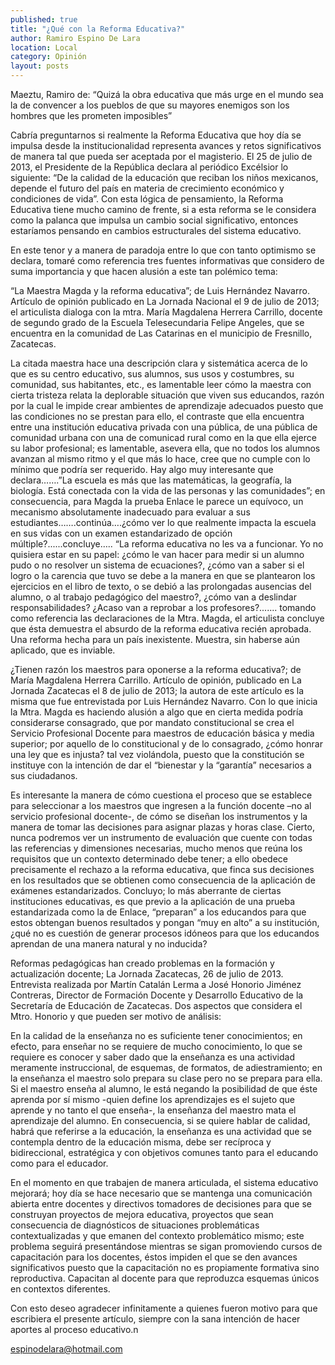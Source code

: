 ```yaml
---
published: true
title: "¿Qué con la Reforma Educativa?"
author: Ramiro Espino De Lara
location: Local
category: Opinión
layout: posts
---
```


Maeztu, Ramiro de: “Quizá la obra educativa que más urge en el mundo sea la de convencer a los pueblos de que su mayores enemigos son los hombres que les prometen imposibles”

Cabría preguntarnos si realmente la Reforma Educativa que hoy día se impulsa desde la institucionalidad representa avances y retos significativos de manera tal que pueda ser aceptada por el magisterio. El 25 de julio de 2013, el Presidente de la República declara al periódico Excélsior lo siguiente: “De la calidad de la educación que reciban los niños mexicanos, depende el futuro del país en materia de crecimiento económico y condiciones de vida”. Con esta lógica de pensamiento, la Reforma Educativa tiene mucho camino de frente, si a esta reforma se le considera como la palanca que impulsa un cambio social significativo, entonces estaríamos pensando en cambios estructurales  del sistema educativo.

En este tenor  y a manera de paradoja entre lo que con tanto optimismo se declara, tomaré como referencia tres fuentes informativas que considero de suma importancia y que hacen alusión a este tan polémico tema:

“La Maestra Magda y la reforma educativa”; de Luis Hernández Navarro. Artículo de opinión publicado en La Jornada Nacional el 9 de julio de 2013; el articulista dialoga con la mtra. María Magdalena Herrera Carrillo, docente de segundo grado de la Escuela Telesecundaria Felipe Angeles, que se encuentra en la comunidad de Las Catarinas en el municipio de Fresnillo, Zacatecas.

La citada maestra hace una descripción clara y sistemática acerca de lo que es su centro educativo, sus alumnos, sus usos y costumbres, su comunidad, sus habitantes, etc., es lamentable leer cómo la maestra con cierta tristeza relata la deplorable situación que viven sus educandos, razón por la cual  le impide crear ambientes de aprendizaje adecuados puesto que las condiciones no se prestan para ello, el contraste que ella encuentra entre una institución educativa privada con una pública, de una pública de comunidad urbana con una de comunicad rural como en la que ella ejerce su labor profesional; es lamentable, asevera ella, que no todos los alumnos avanzan al mismo ritmo y el que más lo hace, cree que no cumple con lo mínimo que podría ser requerido. Hay algo muy interesante que declara…….”La escuela es más que las matemáticas, la geografía, la biología. Está conectada con la vida de las personas y las comunidades”;  en consecuencia, para Magda la prueba Enlace le parece un equívoco, un mecanismo absolutamente inadecuado para evaluar a sus estudiantes…….continúa….¿cómo ver lo que realmente impacta la escuela en sus vidas con un examen estandarizado de opción múltiple?......concluye….. “La reforma educativa no les va a funcionar. Yo no quisiera estar en su papel: ¿cómo le van hacer para medir si un alumno pudo o no resolver un sistema de ecuaciones?, ¿cómo van a saber si el logro o la carencia que tuvo se debe a la manera en que se plantearon los ejercicios en el libro de texto, o se debió a las prolongadas ausencias del alumno, o al trabajo pedagógico del maestro?, ¿cómo van a deslindar responsabilidades? ¿Acaso van a reprobar a los profesores?....... tomando como referencia las declaraciones de la Mtra. Magda, el articulista concluye que ésta demuestra el absurdo de la reforma educativa recién aprobada. Una reforma hecha para un país inexistente. Muestra, sin haberse aún aplicado, que es inviable.

¿Tienen razón los maestros para oponerse a la reforma educativa?; de María Magdalena Herrera Carrillo. Artículo de opinión, publicado en La Jornada Zacatecas el 8 de julio de 2013; la autora de este artículo es la misma que fue entrevistada por Luis Hernández Navarro. Con lo que inicia la Mtra. Magda es haciendo alusión a algo que en cierta medida podría considerarse consagrado, que por mandato constitucional se crea el Servicio Profesional Docente para maestros de educación básica y media superior; por aquello de lo constitucional y de lo consagrado, ¿cómo honrar una ley que es injusta? tal vez violándola, puesto que la constitución se instituye con la intención de dar el “bienestar y la “garantía” necesarios a sus ciudadanos.

Es interesante la manera de cómo cuestiona el proceso que se establece para seleccionar a los maestros que ingresen a la función docente –no al servicio profesional docente-, de cómo se diseñan los instrumentos y la manera de tomar las decisiones para asignar plazas y horas clase. Cierto, nunca podremos ver un instrumento de evaluación que cuente con todas las referencias y dimensiones necesarias, mucho menos que reúna los requisitos que un contexto determinado debe tener; a ello obedece precisamente el rechazo a la reforma educativa, que finca sus decisiones en los resultados que se obtienen como consecuencia de la aplicación de exámenes estandarizados. Concluyo;  lo más aberrante de ciertas instituciones educativas, es que previo a la aplicación de una prueba estandarizada como la de
Enlace, “preparan” a los educandos para que estos obtengan buenos resultados y pongan “muy en alto” a su institución, ¿qué  no es cuestión de generar procesos idóneos para que los educandos aprendan de una manera natural y no inducida?

Reformas pedagógicas han creado problemas en la formación y actualización docente; La Jornada Zacatecas, 26 de julio de 2013. Entrevista realizada por Martín Catalán Lerma a José Honorio Jiménez Contreras, Director de Formación Docente y Desarrollo Educativo de la Secretaría de Educación de Zacatecas. Dos aspectos que considera el Mtro. Honorio y que pueden ser motivo de análisis:

En la calidad de la enseñanza no es suficiente tener conocimientos; en efecto, para enseñar no se requiere de mucho conocimiento, lo que se requiere es conocer y saber dado que la enseñanza es una actividad meramente instruccional, de esquemas, de formatos, de adiestramiento; en la enseñanza el maestro solo prepara su clase pero no se prepara para ella. Si el maestro enseña al alumno, le está negando la posibilidad de que éste aprenda por sí mismo -quien define los aprendizajes es el sujeto que aprende y no tanto el que enseña-, la enseñanza del maestro mata el aprendizaje del alumno.  En consecuencia, si se quiere hablar de calidad, habrá que referirse a la educación,  la enseñanza es una actividad que se contempla dentro de la educación misma, debe ser recíproca y bidireccional, estratégica y con objetivos comunes tanto para el educando como para el educador. 

En el momento en que trabajen de manera articulada, el sistema educativo mejorará; hoy día se hace necesario que se mantenga una comunicación abierta entre docentes y directivos tomadores de decisiones para que se construyan proyectos de mejora educativa,  proyectos que sean consecuencia de diagnósticos de situaciones problemáticas contextualizadas y que emanen del contexto problemático mismo; este problema seguirá presentándose mientras se sigan promoviendo cursos de capacitación para los docentes, éstos impiden el que se den avances significativos puesto que la capacitación no es propiamente formativa sino reproductiva. Capacitan al docente para que reproduzca esquemas únicos en contextos diferentes.

Con esto deseo agradecer infinitamente a quienes fueron motivo para que  escribiera el presente artículo, siempre con la sana intención de hacer aportes al proceso educativo.n

espinodelara@hotmail.com
